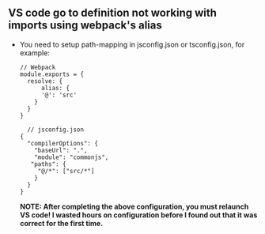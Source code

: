 ## VS code go to definition not working with imports using webpack's alias
- You need to setup path-mapping in jsconfig.json or tsconfig.json, for example:
  ```
  // Webpack
  module.exports = {
    resolve: {
        alias: {
        '@': 'src'
      }
    }
  }
  ```
  ```
    // jsconfig.json
  {
    "compilerOptions": {
      "baseUrl": ".",
      "module": "commonjs",
     "paths": {
       "@/*": ["src/*"]
      }
    }
  }
  ```
  __NOTE: After completing the above configuration, you must relaunch VS code! I wasted hours on configuration before I found out that it was correct for the first time.__
